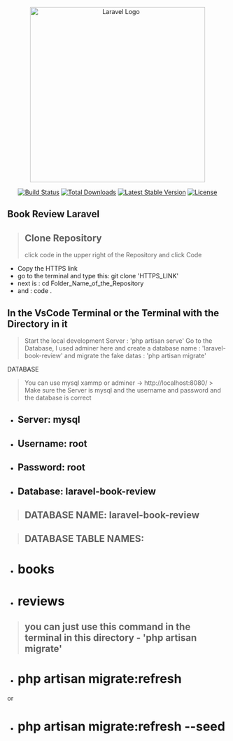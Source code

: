 


<p align="center"><a href="https://laravel.com" target="_blank"><img src="https://raw.githubusercontent.com/laravel/art/master/logo-lockup/5%20SVG/2%20CMYK/1%20Full%20Color/laravel-logolockup-cmyk-red.svg" width="400" alt="Laravel Logo"></a></p>

<p align="center">
<a href="https://github.com/laravel/framework/actions"><img src="https://github.com/laravel/framework/workflows/tests/badge.svg" alt="Build Status"></a>
<a href="https://packagist.org/packages/laravel/framework"><img src="https://img.shields.io/packagist/dt/laravel/framework" alt="Total Downloads"></a>
<a href="https://packagist.org/packages/laravel/framework"><img src="https://img.shields.io/packagist/v/laravel/framework" alt="Latest Stable Version"></a>
<a href="https://packagist.org/packages/laravel/framework"><img src="https://img.shields.io/packagist/l/laravel/framework" alt="License"></a>
</p>

## Book Review Laravel 

> ## Clone Repository
> click code in the upper right of the Repository and click Code 
* Copy the HTTPS link
* go to the terminal and type this: git clone 'HTTPS_LINK'
* next is : cd Folder_Name_of_the_Repository 
* and : code .

## In the VsCode Terminal or the Terminal with the Directory in it

> Start the local development Server : 'php artisan serve' 
> Go to the Database, I used adminer here and create a database name : 'laravel-book-review'
> and migrate the fake datas : 'php artisan migrate' 

DATABASE
> You can use mysql xammp or adminer -> http://localhost:8080/ > Make sure the Server is mysql and the username and password and the database is correct 
* ## Server: mysql
* ## Username: root
* ## Password: root
* ## Database: laravel-book-review

> ## DATABASE NAME: laravel-book-review

> ## DATABASE TABLE NAMES: 
* # books
* # reviews
> ## you can just use this command in the terminal in this directory - 'php artisan migrate'
* # php artisan migrate:refresh 
or 
* # php artisan migrate:refresh --seed 
